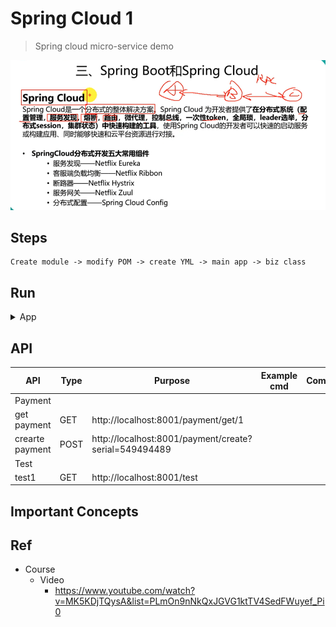 # Spring Cloud 1
> Spring cloud micro-service demo
<img src ="https://github.com/yennanliu/SpringPlayground/blob/main/springCloud1/doc/pic/spring_cloud_intro.png">

## Steps
```
Create module -> modify POM -> create YML -> main app -> biz class
```

## Run

<details>
<summary>App</summary>

```bash
#---------------------------
# Run app
#---------------------------

# build
mvn package

# run
java -jar <built_jar>


#---------------------------
# Run Mysql
#---------------------------
brew services start mysql
mysql -u root
```

</details>

## API

| API | Type | Purpose | Example cmd | Comment|
| ----- | -------- | ---- | ----- | ---- |
| Payment |  | | |
| get payment | GET | http://localhost:8001/payment/get/1 | |
| crearte payment | POST | http://localhost:8001/payment/create?serial=549494489 | |
| Test |  | | |
| test1 | GET | http://localhost:8001/test | |


## Important Concepts

## Ref

- Course
    - Video
        - https://www.youtube.com/watch?v=MK5KDjTQysA&list=PLmOn9nNkQxJGVG1ktTV4SedFWuyef_Pi0
